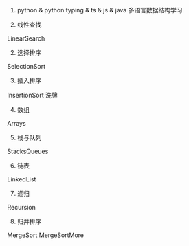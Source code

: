 1. python & python typing & ts & js & java 多语言数据结构学习

1. 线性查找

LinearSearch

2. 选择排序

SelectionSort

3. 插入排序

InsertionSort 洗牌

4. 数组

Arrays

5. 栈与队列

StacksQueues

6. 链表

LinkedList

7. 递归

Recursion

8. 归并排序

MergeSort
MergeSortMore







